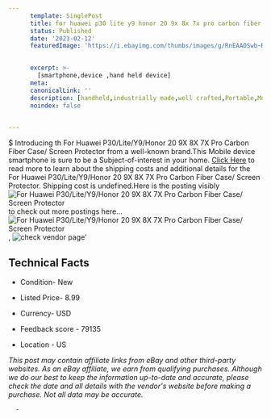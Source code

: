 ```yaml
---
      template: SinglePost
      title: for huawei p30 lite y9 honor 20 9x 8x 7x pro carbon fiber case screen protector
      status: Published
      date: '2023-02-12'
      featuredImage: 'https://i.ebayimg.com/thumbs/images/g/RnEAAOSwb~RgD8mS/s-l225.jpg'
       

      excerpt: >-
        [smartphone,device ,hand held device]
      meta:
      canonicalLink: ''
      description: [handheld,industrially made,well crafted,Portable,Mobile,Compact,Convenient,Lightweight,Maneuverable,Man-portable,Miniature,Carriable,Hand-held,Light,Holdable,Transportable,Mobile device,Pocket-sized,On-the-go,Wireless,Cordless,Compact size,Convenient size, smartphone,device ,hand held device]
      noindex: false
      

---
```

$
      Introducing th For Huawei P30/Lite/Y9/Honor 20 9X 8X 7X Pro Carbon Fiber Case/ Screen Protector from a well-known brand.This Mobile device smartphone is sure to be a Subject-of-interest in your home. [Click Here](https://www.ebay.com/itm/233873159042?hash=item3673ed3382%3Ag%3ARnEAAOSwb%7ERgD8mS&mkevt=1&mkcid=1&mkrid=711-53200-19255-0&campid=%253CePNCampaignId%253E&customid=%253CreferenceId%253E&toolid=10049) to read more to learn about the shipping costs and additional details for the For Huawei P30/Lite/Y9/Honor 20 9X 8X 7X Pro Carbon Fiber Case/ Screen Protector. Shipping cost is undefined.Here is the posting visibly ![For Huawei P30/Lite/Y9/Honor 20 9X 8X 7X Pro Carbon Fiber Case/ Screen Protector](https://i.ebayimg.com/thumbs/images/g/RnEAAOSwb~RgD8mS/s-l225.jpg) to check out more postings here... ![For Huawei P30/Lite/Y9/Honor 20 9X 8X 7X Pro Carbon Fiber Case/ Screen Protector](https://i.ebayimg.com/images/g/RnEAAOSwb~RgD8mS/s-l1600.jpg), ![check vendor page](https://origin-galleryplus.ebayimg.com/ws/web/233873159042_2_0_1/225x225.jpg,https://origin-galleryplus.ebayimg.com/ws/web/233873159042_3_0_1/225x225.jpg,https://origin-galleryplus.ebayimg.com/ws/web/233873159042_4_0_1/225x225.jpg,https://origin-galleryplus.ebayimg.com/ws/web/233873159042_5_0_1/225x225.jpg,https://origin-galleryplus.ebayimg.com/ws/web/233873159042_6_0_1/225x225.jpg,https://origin-galleryplus.ebayimg.com/ws/web/233873159042_7_0_1/225x225.jpg,https://origin-galleryplus.ebayimg.com/ws/web/233873159042_8_0_1/225x225.jpg,https://origin-galleryplus.ebayimg.com/ws/web/233873159042_9_0_1/225x225.jpg,https://origin-galleryplus.ebayimg.com/ws/web/233873159042_10_0_1/225x225.jpg,https://origin-galleryplus.ebayimg.com/ws/web/233873159042_11_0_1/225x225.jpg,https://origin-galleryplus.ebayimg.com/ws/web/233873159042_12_0_1/225x225.jpg)'

      

 ## Technical Facts 



     
      

 - Condition- New 


      

 - Listed Price- 8.99 


      

 - Currency- USD 


      

 - Feedback score - 79135 


      

 - Location - US 


      
      

 *_This post may contain affiliate links from eBay and other third-party websites. As an eBay affiliate, we earn from qualifying purchases. Although we do our best to keep the information up-to-date and accurate, please check the date and all details with the vendor's website before making a purchase. Not all data may be accurate._*




      -
